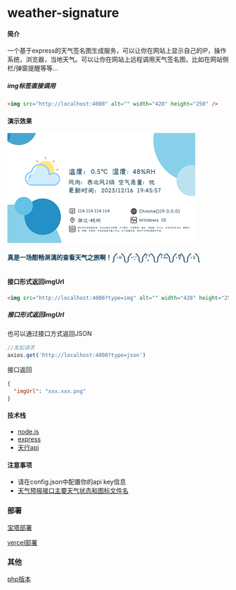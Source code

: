 # weather-signature

#### 简介

一个基于express的天气签名图生成服务，可以让你在网站上显示自己的IP，操作系统，浏览器，当地天气。可以让你在网站上远程调用天气签名图，比如在网站侧栏/弹窗提醒等等...
##### img标签直接调用
```html
<img src="http://localhost:4000" alt="" width="428" height="250" />
```
#### 演示效果

![](doc/output.png)


**<span style="color: #0c3952">真是一场酣畅淋漓的查看天气之旅啊！༼·⍨༽༼·∵༽༼· ͒ ͓ ͒༽༼· ͒ ̶ ͒༽༼·⍢༽༼·⍤༽</span>**

#### 接口形式返回imgUrl

```html
<img src="http://localhost:4000?type=img" alt="" width="428" height="250" />
```

##### 接口形式返回imgUrl
也可以通过接口方式返回JSON

```js
//发起请求
axios.get('http://localhost:4000?type=json')
```
接口返回
```json
{
  "imgUrl": "xxx.xxx.png"
}
```

#### 技术栈   

- [node.js](https://nodejs.org/en/)
- [express](https://expressjs.com/)
- [天行api](https://www.tianapi.com/apiview/72) 



#### 注意事项

- 请在config.json中配置你的api key信息
- [天气预报接口主要天气状态和图标文件名](https://s11.ax1x.com/2023/12/17/pi5KJw6.png)



### 部署
[宝塔部署](doc/bt.md)

[vercel部署](doc/vercel.md)


### 其他
[php版本](https://github.com/muzihuaner/IPCard) 